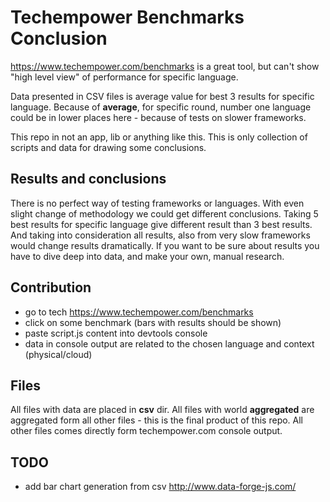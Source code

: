 # Techempower Benchmarks Conclusion
https://www.techempower.com/benchmarks is a great tool, but can't show "high level view" of performance for specific language.

Data presented in CSV files is average value for best 3 results for specific language.
Because of **average**, for specific round, number one language could be in lower places here - because of tests on slower frameworks.

This repo in not an app, lib or anything like this. 
This is only collection of scripts and data for drawing some conclusions.

## Results and conclusions
There is no perfect way of testing frameworks or languages. With even slight change of methodology we could get different conclusions. Taking 5 best results for specific language give different result than 3 best results. And taking into consideration all results, also from very slow frameworks would change results dramatically.
If you want to be sure about results you have to dive deep into data, and make your own, manual research.

## Contribution
- go to tech https://www.techempower.com/benchmarks
- click on some benchmark (bars with results should be shown)
- paste script.js content into devtools console
- data in console output are related to the chosen language and context (physical/cloud)

## Files
All files with data are placed in **csv** dir.
All files with world **aggregated** are aggregated form all other files - this is the final product of this repo.
All other files comes directly form techempower.com console output.

## TODO
- add bar chart generation from csv http://www.data-forge-js.com/